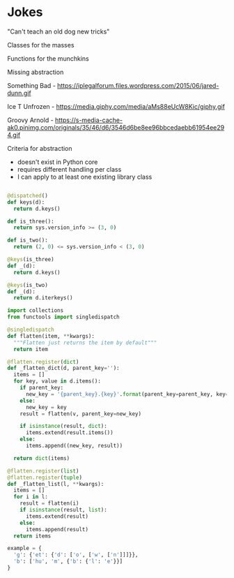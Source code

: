 # Jokes
"Can't teach an old dog new tricks"

Classes for the masses

Functions for the munchkins

Missing abstraction

Something Bad - https://iplegalforum.files.wordpress.com/2015/06/jared-dunn.gif

Ice T Unfrozen -  https://media.giphy.com/media/aMs88eUcW8Kic/giphy.gif

Groovy Arnold - https://s-media-cache-ak0.pinimg.com/originals/35/46/d6/3546d6be8ee96bbcedaebb61954ee294.gif

Criteria for abstraction
* doesn't exist in Python core
* requires different handling per class
* I can apply to at least one existing library class


```python

@dispatched()
def keys(d):
  return d.keys()

def is_three():
  return sys.version_info >= (3, 0)

def is_two():
  return (2, 0) <= sys.version_info < (3, 0)

@keys(is_three)
def _(d):
  return d.keys()

@keys(is_two)
def _(d):
  return d.iterkeys()
```

```python
import collections
from functools import singledispatch

@singledispatch
def flatten(item, **kwargs):
  """Flatten just returns the item by default"""
  return item

@flatten.register(dict)
def _flatten_dict(d, parent_key=''):
  items = []
  for key, value in d.items():
    if parent_key:
      new_key = '{parent_key}.{key}'.format(parent_key=parent_key, key=key)
    else:
      new_key = key
    result = flatten(v, parent_key=new_key)

    if isinstance(result, dict):
      items.extend(result.items())
    else:
      items.append((new_key, result))

  return dict(items)

@flatten.register(list)
@flatten.register(tuple)
def _flatten_list(l, **kwargs):
  items = []
  for i in l:
    result = flatten(i)
    if isinstance(result, list):
      items.extend(result)
    else:
      items.append(result)
  return items

example = {
  'g': {'et': {'d': ['o', ['w', ['n']]]}},
  'b': ['hu', 'm', {'b': {'l': 'e'}}]
}
```
